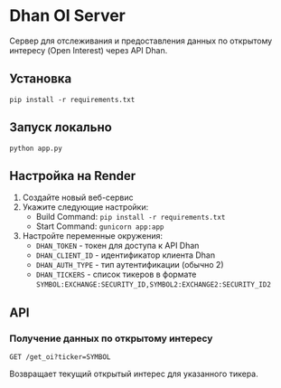 # Dhan OI Server

Сервер для отслеживания и предоставления данных по открытому интересу (Open Interest) через API Dhan.

## Установка

```
pip install -r requirements.txt
```

## Запуск локально

```
python app.py
```

## Настройка на Render

1. Создайте новый веб-сервис
2. Укажите следующие настройки:
   - Build Command: `pip install -r requirements.txt`
   - Start Command: `gunicorn app:app`
3. Настройте переменные окружения:
   - `DHAN_TOKEN` - токен для доступа к API Dhan
   - `DHAN_CLIENT_ID` - идентификатор клиента Dhan
   - `DHAN_AUTH_TYPE` - тип аутентификации (обычно 2)
   - `DHAN_TICKERS` - список тикеров в формате `SYMBOL:EXCHANGE:SECURITY_ID,SYMBOL2:EXCHANGE2:SECURITY_ID2`

## API

### Получение данных по открытому интересу

```
GET /get_oi?ticker=SYMBOL
```

Возвращает текущий открытый интерес для указанного тикера. 
